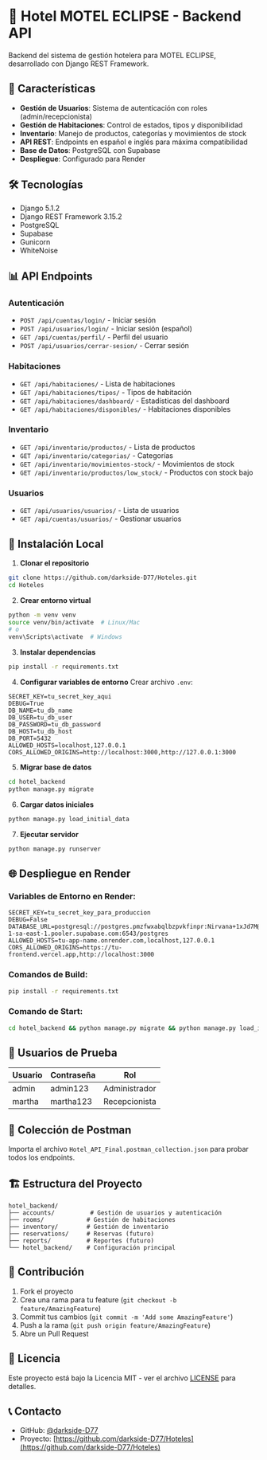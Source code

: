 # 🏨 Hotel MOTEL ECLIPSE - Backend API

Backend del sistema de gestión hotelera para MOTEL ECLIPSE, desarrollado con Django REST Framework.

## 🚀 Características

- **Gestión de Usuarios**: Sistema de autenticación con roles (admin/recepcionista)
- **Gestión de Habitaciones**: Control de estados, tipos y disponibilidad
- **Inventario**: Manejo de productos, categorías y movimientos de stock
- **API REST**: Endpoints en español e inglés para máxima compatibilidad
- **Base de Datos**: PostgreSQL con Supabase
- **Despliegue**: Configurado para Render

## 🛠 Tecnologías

- Django 5.1.2
- Django REST Framework 3.15.2
- PostgreSQL
- Supabase
- Gunicorn
- WhiteNoise

## 📊 API Endpoints

### Autenticación
- `POST /api/cuentas/login/` - Iniciar sesión
- `POST /api/usuarios/login/` - Iniciar sesión (español)
- `GET /api/cuentas/perfil/` - Perfil del usuario
- `POST /api/usuarios/cerrar-sesion/` - Cerrar sesión

### Habitaciones
- `GET /api/habitaciones/` - Lista de habitaciones
- `GET /api/habitaciones/tipos/` - Tipos de habitación
- `GET /api/habitaciones/dashboard/` - Estadísticas del dashboard
- `GET /api/habitaciones/disponibles/` - Habitaciones disponibles

### Inventario
- `GET /api/inventario/productos/` - Lista de productos
- `GET /api/inventario/categorias/` - Categorías
- `GET /api/inventario/movimientos-stock/` - Movimientos de stock
- `GET /api/inventario/productos/low_stock/` - Productos con stock bajo

### Usuarios
- `GET /api/usuarios/usuarios/` - Lista de usuarios
- `GET /api/cuentas/usuarios/` - Gestionar usuarios

## 🔧 Instalación Local

1. **Clonar el repositorio**
```bash
git clone https://github.com/darkside-D77/Hoteles.git
cd Hoteles
```

2. **Crear entorno virtual**
```bash
python -m venv venv
source venv/bin/activate  # Linux/Mac
# o
venv\Scripts\activate  # Windows
```

3. **Instalar dependencias**
```bash
pip install -r requirements.txt
```

4. **Configurar variables de entorno**
Crear archivo `.env`:
```env
SECRET_KEY=tu_secret_key_aqui
DEBUG=True
DB_NAME=tu_db_name
DB_USER=tu_db_user
DB_PASSWORD=tu_db_password
DB_HOST=tu_db_host
DB_PORT=5432
ALLOWED_HOSTS=localhost,127.0.0.1
CORS_ALLOWED_ORIGINS=http://localhost:3000,http://127.0.0.1:3000
```

5. **Migrar base de datos**
```bash
cd hotel_backend
python manage.py migrate
```

6. **Cargar datos iniciales**
```bash
python manage.py load_initial_data
```

7. **Ejecutar servidor**
```bash
python manage.py runserver
```

## 🌐 Despliegue en Render

### Variables de Entorno en Render:
```
SECRET_KEY=tu_secret_key_para_produccion
DEBUG=False
DATABASE_URL=postgresql://postgres.pmzfwxabqlbzpvkfinpr:Nirvana+1xJd7M@aws-1-sa-east-1.pooler.supabase.com:6543/postgres
ALLOWED_HOSTS=tu-app-name.onrender.com,localhost,127.0.0.1
CORS_ALLOWED_ORIGINS=https://tu-frontend.vercel.app,http://localhost:3000
```

### Comandos de Build:
```bash
pip install -r requirements.txt
```

### Comando de Start:
```bash
cd hotel_backend && python manage.py migrate && python manage.py load_initial_data && gunicorn hotel_backend.wsgi:application
```

## 👥 Usuarios de Prueba

| Usuario | Contraseña | Rol |
|---------|------------|-----|
| admin   | admin123   | Administrador |
| martha  | martha123  | Recepcionista |

## 📱 Colección de Postman

Importa el archivo `Hotel_API_Final.postman_collection.json` para probar todos los endpoints.

## 🏗 Estructura del Proyecto

```
hotel_backend/
├── accounts/          # Gestión de usuarios y autenticación
├── rooms/            # Gestión de habitaciones
├── inventory/        # Gestión de inventario
├── reservations/     # Reservas (futuro)
├── reports/          # Reportes (futuro)
└── hotel_backend/    # Configuración principal
```

## 🤝 Contribución

1. Fork el proyecto
2. Crea una rama para tu feature (`git checkout -b feature/AmazingFeature`)
3. Commit tus cambios (`git commit -m 'Add some AmazingFeature'`)
4. Push a la rama (`git push origin feature/AmazingFeature`)
5. Abre un Pull Request

## 📝 Licencia

Este proyecto está bajo la Licencia MIT - ver el archivo [LICENSE](LICENSE) para detalles.

## 📞 Contacto

- GitHub: [@darkside-D77](https://github.com/darkside-D77)
- Proyecto: [https://github.com/darkside-D77/Hoteles](https://github.com/darkside-D77/Hoteles)
